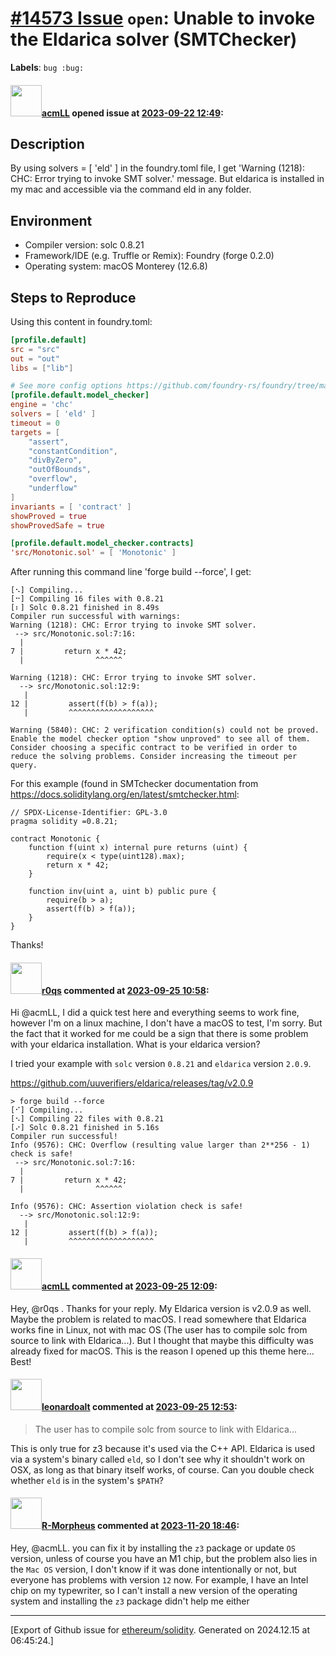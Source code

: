 # [\#14573 Issue](https://github.com/ethereum/solidity/issues/14573) `open`: Unable to invoke the Eldarica solver (SMTChecker)
**Labels**: `bug :bug:`


#### <img src="https://avatars.githubusercontent.com/u/109368825?v=4" width="50">[acmLL](https://github.com/acmLL) opened issue at [2023-09-22 12:49](https://github.com/ethereum/solidity/issues/14573):

## Description

By using solvers = [ 'eld' ] in the foundry.toml file, I get 'Warning (1218): CHC: Error trying to invoke SMT solver.' message. But eldarica is installed in my mac and accessible via the command eld in any folder.

## Environment

- Compiler version: solc 0.8.21
- Framework/IDE (e.g. Truffle or Remix): Foundry (forge 0.2.0)
- Operating system: macOS Monterey (12.6.8)

## Steps to Reproduce

Using this content in foundry.toml:

```toml
[profile.default]
src = "src"
out = "out"
libs = ["lib"]

# See more config options https://github.com/foundry-rs/foundry/tree/master/config
[profile.default.model_checker]
engine = 'chc'
solvers = [ 'eld' ]
timeout = 0
targets = [
	"assert",
	"constantCondition",
	"divByZero",
	"outOfBounds",
	"overflow",
	"underflow"
]
invariants = [ 'contract' ]
showProved = true
showProvedSafe = true

[profile.default.model_checker.contracts]
'src/Monotonic.sol' = [ 'Monotonic' ]
```

After running this command line 'forge build --force', I get:

```
[⠢] Compiling...
[⠒] Compiling 16 files with 0.8.21
[⠆] Solc 0.8.21 finished in 8.49s
Compiler run successful with warnings:
Warning (1218): CHC: Error trying to invoke SMT solver.
 --> src/Monotonic.sol:7:16:
  |
7 |         return x * 42;
  |                ^^^^^^

Warning (1218): CHC: Error trying to invoke SMT solver.
  --> src/Monotonic.sol:12:9:
   |
12 |         assert(f(b) > f(a));
   |         ^^^^^^^^^^^^^^^^^^^

Warning (5840): CHC: 2 verification condition(s) could not be proved. Enable the model checker option "show unproved" to see all of them. Consider choosing a specific contract to be verified in order to reduce the solving problems. Consider increasing the timeout per query.
```

For this example (found in SMTchecker documentation from https://docs.soliditylang.org/en/latest/smtchecker.html:

```solidity
// SPDX-License-Identifier: GPL-3.0
pragma solidity =0.8.21;

contract Monotonic {
    function f(uint x) internal pure returns (uint) {
        require(x < type(uint128).max);
        return x * 42;
    }

    function inv(uint a, uint b) public pure {
        require(b > a);
        assert(f(b) > f(a));
    }
}
```
Thanks!

#### <img src="https://avatars.githubusercontent.com/u/457348?u=e02c93e6d98c1154952140a8d5af50d9d5ca59c9&v=4" width="50">[r0qs](https://github.com/r0qs) commented at [2023-09-25 10:58](https://github.com/ethereum/solidity/issues/14573#issuecomment-1733434972):

Hi @acmLL, I did a quick test here and everything seems to work fine, however I'm on a linux machine, I don't have a macOS to test, I'm sorry. But the fact that it worked for me could be a sign that there is some problem with your eldarica installation. What is your eldarica version?

I tried your example with `solc` version `0.8.21` and `eldarica` version `2.0.9`.

https://github.com/uuverifiers/eldarica/releases/tag/v2.0.9

```
> forge build --force
[⠊] Compiling...
[⠢] Compiling 22 files with 0.8.21
[⠔] Solc 0.8.21 finished in 5.16s
Compiler run successful!
Info (9576): CHC: Overflow (resulting value larger than 2**256 - 1) check is safe!
 --> src/Monotonic.sol:7:16:
  |
7 |         return x * 42;
  |                ^^^^^^

Info (9576): CHC: Assertion violation check is safe!
  --> src/Monotonic.sol:12:9:
   |
12 |         assert(f(b) > f(a));
   |         ^^^^^^^^^^^^^^^^^^^
 ```

#### <img src="https://avatars.githubusercontent.com/u/109368825?v=4" width="50">[acmLL](https://github.com/acmLL) commented at [2023-09-25 12:09](https://github.com/ethereum/solidity/issues/14573#issuecomment-1733561108):

Hey, @r0qs . Thanks for your reply. My Eldarica version is v2.0.9 as well. Maybe the problem is related to macOS. I read somewhere that Eldarica works fine in Linux, not with mac OS (The user has to compile solc from source to link with Eldarica...). But I thought that maybe this difficulty was already fixed for macOS. This is the reason I opened up this theme here... Best!

#### <img src="https://avatars.githubusercontent.com/u/504195?u=ce2facd14af9fd474ebff49f0d44891f56f7500f&v=4" width="50">[leonardoalt](https://github.com/leonardoalt) commented at [2023-09-25 12:53](https://github.com/ethereum/solidity/issues/14573#issuecomment-1733654306):

> The user has to compile solc from source to link with Eldarica...

This is only true for z3 because it's used via the C++ API. Eldarica is used via a system's binary called `eld`, so I don't see why it shouldn't work on OSX, as long as that binary itself works, of course. Can you double check whether `eld` is in the system's `$PATH`?

#### <img src="https://avatars.githubusercontent.com/u/107617521?u=2f590bdd4e88ba629fd9e90dfbe78a3549b2cc52&v=4" width="50">[R-Morpheus](https://github.com/R-Morpheus) commented at [2023-11-20 18:46](https://github.com/ethereum/solidity/issues/14573#issuecomment-1819618119):

Hey, @acmLL. you can fix it by installing the `z3` package or update `OS` version, unless of course you have an M1 chip, but the problem also lies in the `Mac OS` version, I don't know if it was done intentionally or not, but everyone has problems with version `12` now. For example, I have an Intel chip on my typewriter, so I can't install a new version of the operating system and installing the `z3` package didn't help me either


-------------------------------------------------------------------------------



[Export of Github issue for [ethereum/solidity](https://github.com/ethereum/solidity). Generated on 2024.12.15 at 06:45:24.]
